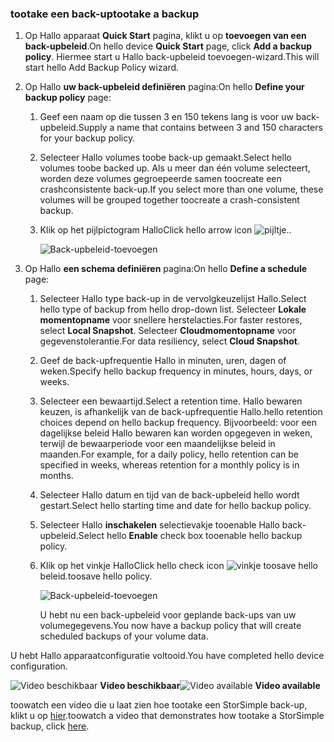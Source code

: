 <!--author=alkohli last changed: 9/17/15-->

### <a name="tootake-a-backup"></a><span data-ttu-id="02268-101">tootake een back-up</span><span class="sxs-lookup"><span data-stu-id="02268-101">tootake a backup</span></span>
1. <span data-ttu-id="02268-102">Op Hallo apparaat **Quick Start** pagina, klikt u op **toevoegen van een back-upbeleid**.</span><span class="sxs-lookup"><span data-stu-id="02268-102">On hello device **Quick Start** page, click **Add a backup policy**.</span></span> <span data-ttu-id="02268-103">Hiermee start u Hallo back-upbeleid toevoegen-wizard.</span><span class="sxs-lookup"><span data-stu-id="02268-103">This will start hello Add Backup Policy wizard.</span></span> 
2. <span data-ttu-id="02268-104">Op Hallo **uw back-upbeleid definiëren** pagina:</span><span class="sxs-lookup"><span data-stu-id="02268-104">On hello **Define your backup policy** page:</span></span>
   
   1. <span data-ttu-id="02268-105">Geef een naam op die tussen 3 en 150 tekens lang is voor uw back-upbeleid.</span><span class="sxs-lookup"><span data-stu-id="02268-105">Supply a name that contains between 3 and 150 characters for your backup policy.</span></span>
   2. <span data-ttu-id="02268-106">Selecteer Hallo volumes toobe back-up gemaakt.</span><span class="sxs-lookup"><span data-stu-id="02268-106">Select hello volumes toobe backed up.</span></span> <span data-ttu-id="02268-107">Als u meer dan één volume selecteert, worden deze volumes gegroepeerde samen toocreate een crashconsistente back-up.</span><span class="sxs-lookup"><span data-stu-id="02268-107">If you select more than one volume, these volumes will be grouped together toocreate a crash-consistent backup.</span></span>
   3. <span data-ttu-id="02268-108">Klik op het pijlpictogram Hallo</span><span class="sxs-lookup"><span data-stu-id="02268-108">Click hello arrow icon</span></span> ![pijltje](./media/storsimple-take-backup/HCS_ArrowIcon-include.png)<span data-ttu-id="02268-110">.</span><span class="sxs-lookup"><span data-stu-id="02268-110">.</span></span> 
      
      ![Back-upbeleid-toevoegen](./media/storsimple-take-backup/HCS_AddBackupPolicyWizard1M-include.png)
3. <span data-ttu-id="02268-112">Op Hallo **een schema definiëren** pagina:</span><span class="sxs-lookup"><span data-stu-id="02268-112">On hello **Define a schedule** page:</span></span>
   
   1. <span data-ttu-id="02268-113">Selecteer Hallo type back-up in de vervolgkeuzelijst Hallo.</span><span class="sxs-lookup"><span data-stu-id="02268-113">Select hello type of backup from hello drop-down list.</span></span> <span data-ttu-id="02268-114">Selecteer **Lokale momentopname** voor snellere herstelacties.</span><span class="sxs-lookup"><span data-stu-id="02268-114">For faster restores, select **Local Snapshot**.</span></span> <span data-ttu-id="02268-115">Selecteer **Cloudmomentopname** voor gegevenstolerantie.</span><span class="sxs-lookup"><span data-stu-id="02268-115">For data resiliency, select **Cloud Snapshot**.</span></span>
   2. <span data-ttu-id="02268-116">Geef de back-upfrequentie Hallo in minuten, uren, dagen of weken.</span><span class="sxs-lookup"><span data-stu-id="02268-116">Specify hello backup frequency in minutes, hours, days, or weeks.</span></span>
   3. <span data-ttu-id="02268-117">Selecteer een bewaartijd.</span><span class="sxs-lookup"><span data-stu-id="02268-117">Select a retention time.</span></span> <span data-ttu-id="02268-118">Hallo bewaren keuzen, is afhankelijk van de back-upfrequentie Hallo.</span><span class="sxs-lookup"><span data-stu-id="02268-118">hello retention choices depend on hello backup frequency.</span></span> <span data-ttu-id="02268-119">Bijvoorbeeld: voor een dagelijkse beleid Hallo bewaren kan worden opgegeven in weken, terwijl de bewaarperiode voor een maandelijkse beleid in maanden.</span><span class="sxs-lookup"><span data-stu-id="02268-119">For example, for a daily policy, hello retention can be specified in weeks, whereas retention for a monthly policy is in months.</span></span>
   4. <span data-ttu-id="02268-120">Selecteer Hallo datum en tijd van de back-upbeleid hello wordt gestart.</span><span class="sxs-lookup"><span data-stu-id="02268-120">Select hello starting time and date for hello backup policy.</span></span>
   5. <span data-ttu-id="02268-121">Selecteer Hallo **inschakelen** selectievakje tooenable Hallo back-upbeleid.</span><span class="sxs-lookup"><span data-stu-id="02268-121">Select hello **Enable** check box tooenable hello backup policy.</span></span> 
   6. <span data-ttu-id="02268-122">Klik op het vinkje Hallo</span><span class="sxs-lookup"><span data-stu-id="02268-122">Click hello check icon</span></span> ![vinkje](./media/storsimple-take-backup/HCS_CheckIcon-include.png) <span data-ttu-id="02268-124">toosave hello beleid.</span><span class="sxs-lookup"><span data-stu-id="02268-124">toosave hello policy.</span></span>
      
      ![Back-upbeleid-toevoegen](./media/storsimple-take-backup/HCS_AddBackupPolicyWizard2M-include.png)
      
      <span data-ttu-id="02268-126">U hebt nu een back-upbeleid voor geplande back-ups van uw volumegegevens.</span><span class="sxs-lookup"><span data-stu-id="02268-126">You now have a backup policy that will create scheduled backups of your volume data.</span></span>

<span data-ttu-id="02268-127">U hebt Hallo apparaatconfiguratie voltooid.</span><span class="sxs-lookup"><span data-stu-id="02268-127">You have completed hello device configuration.</span></span> 

<span data-ttu-id="02268-128">![Video beschikbaar](./media/storsimple-take-backup/Video_icon.png) **Video beschikbaar**</span><span class="sxs-lookup"><span data-stu-id="02268-128">![Video available](./media/storsimple-take-backup/Video_icon.png) **Video available**</span></span>

<span data-ttu-id="02268-129">toowatch een video die u laat zien hoe tootake een StorSimple back-up, klikt u op [hier](https://azure.microsoft.com/documentation/videos/take-a-storsimple-backup/).</span><span class="sxs-lookup"><span data-stu-id="02268-129">toowatch a video that demonstrates how tootake a StorSimple backup, click [here](https://azure.microsoft.com/documentation/videos/take-a-storsimple-backup/).</span></span>

